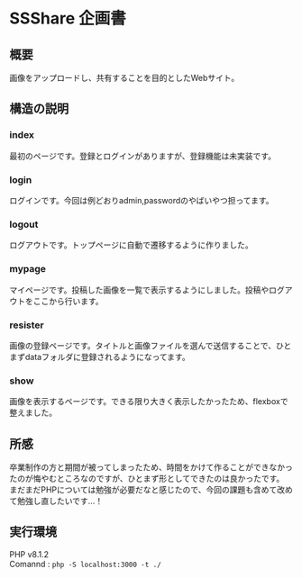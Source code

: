 # SSShare 企画書

## 概要
画像をアップロードし、共有することを目的としたWebサイト。  


## 構造の説明

### index
最初のページです。登録とログインがありますが、登録機能は未実装です。

### login
ログインです。今回は例どおりadmin,passwordのやばいやつ担ってます。

### logout
ログアウトです。トップページに自動で遷移するように作りました。

### mypage
マイページです。投稿した画像を一覧で表示するようにしました。投稿やログアウトをここから行います。

### resister
画像の登録ページです。タイトルと画像ファイルを選んで送信することで、ひとまずdataフォルダに登録されるようになってます。

### show
画像を表示するページです。できる限り大きく表示したかったため、flexboxで整えました。


## 所感
卒業制作の方と期間が被ってしまったため、時間をかけて作ることができなかったのが悔やむところなのですが、ひとまず形としてできたのは良かったです。  
まだまだPHPについては勉強が必要だなと感じたので、今回の課題も含めて改めて勉強し直したいです…！


## 実行環境
PHP v8.1.2  
Comannd : `php -S localhost:3000 -t ./`